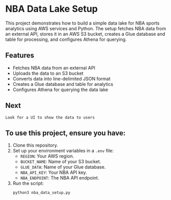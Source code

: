 # NBA Data Lake Setup

This project demonstrates how to build a simple data lake for NBA sports analytics using AWS services and Python. The setup fetches NBA data from an external API, stores it in an AWS S3 bucket, creates a Glue database and table for processing, and configures Athena for querying.

## **Features**

- Fetches NBA data from an external API
- Uploads the data to an S3 bucket
- Converts data into line-delimited JSON format
- Creates a Glue database and table for analytics
- Configures Athena for querying the data lake

## **Next**

    Look for a UI to show the data to users

## To use this project, ensure you have:

1. Clone this repository.
2. Set up your environment variables in a `.env` file:
   - `REGION`: Your AWS region.
   - `BUCKET_NAME`: Name of your S3 bucket.
   - `GLUE_DATA`: Name of your Glue database.
   - `NBA_API_KEY`: Your NBA API key.
   - `NBA_ENDPOINT`: The NBA API endpoint.
3. Run the script:
   ```bash
   python3 nba_data_setup.py
   ```
